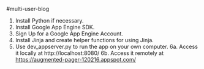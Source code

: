 #multi-user-blog 

1. Install Python if necessary.
2. Install Google App Engine SDK.
3. Sign Up for a Google App Engine Account.
4. Install Jinja and create helper functions for using Jinja.
5. Use dev_appserver.py to run the app on your own computer.
6a. Access it locally at http://localhost:8080/
6b. Access it remotely at https://augmented-pager-120216.appspot.com/